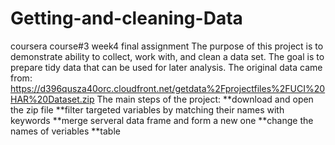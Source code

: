 # Getting-and-cleaning-Data
coursera course#3 week4 final assignment
The purpose of this project is to demonstrate ability to collect, work with, and clean a data set. The goal is to prepare tidy data that can be used for later analysis.
The original data came from: https://d396qusza40orc.cloudfront.net/getdata%2Fprojectfiles%2FUCI%20HAR%20Dataset.zip
The main steps of the project:
**download and open the zip file
**filter targeted variables by matching their names with keywords
**merge serveral data frame and form a new one
**change the names of veriables
**table






